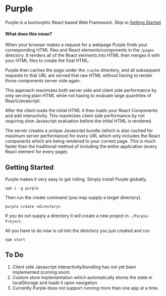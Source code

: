 # Purple
Purple is a Isomorphic React based Web Framework. Skip to [Getting Started](#getting-started)

#### What does this mean?

When your browser makes a request for a webpage Purple finds your corresponding HTML files and React elements/components in the `/pages` directory. It renders all of the React elements into HTML then merges it with your HTML files to create the final HTML.

Purple then caches the page under the `/cache` directory, and all subsequent requests to that URL are served that raw HTML without having to render those components server side again.

This approach maximizes both server side and client side performance by only serving plain HTML while not having to evaluate large quantities of React/Javascript.

After the client loads the initial HTML it then loads your React Components and add interactivity. This maximizes client side performance by not requiring slow Javascript evaluation before the initial HTML is rendered.

The server creates a unique Javascript bundle (which is also cached for maximum server performance) for  every URL which only includes the React components which are being rendered to your current page. This is much faster than the traditional method of including the entire application (every React element for every page).

## Getting Started
Purple makes it very easy to get rolling. Simply install Purple globally,
```
npm i -g purple
```
Then run the create command (you may supply a target directory).
```
purple create <directory>
```
If you do not supply a directory it will create a new project in `./Purple-Project`.

All you have to do now is cd into the directory you just created and run
```
npm start
```

## To Do
1. Client side Javascript interactivity/bundling has not yet been implemented (coming soon)
2. Custom store implementation which automatically stores the state in localStorage and loads it upon navigation
3. Currently Purple does not support running more than one app at a time.
